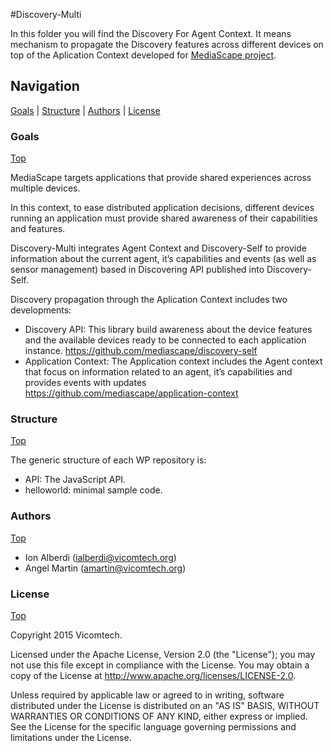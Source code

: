 #Discovery-Multi

In this folder you will find the Discovery For Agent Context. It means mechanism to propagate the Discovery features across different devices on top of the Aplication Context developed for [MediaScape project](http://mediascapeproject.eu/).

## Navigation
[Goals][] | [Structure][] | [Authors][] | [License][]

### Goals
[Top][]

MediaScape targets applications that provide shared experiences across multiple devices.

In this context, to ease distributed application decisions, different devices running an application must provide shared awareness of their capabilities and features.

Discovery-Multi integrates Agent Context and Discovery-Self to provide information about the current agent, it’s capabilities and events (as well as sensor management) based in Discovering API published into Discovery-Self.

Discovery propagation through the Aplication Context includes two developments:
* Discovery API:
This library build awareness about the device features and the available devices ready to be connected to each application instance.
https://github.com/mediascape/discovery-self
* Application Context:
The Application context includes the Agent context that focus on information related to an agent, it’s capabilities and provides events with updates 
https://github.com/mediascape/application-context


### Structure
[Top][]

The generic structure of each WP repository is:

  * API: The JavaScript API.
  * helloworld: minimal sample code.

### Authors
[Top][]

- Ion Alberdi (ialberdi@vicomtech.org)
- Angel Martin (amartin@vicomtech.org)

### License
[Top][]

Copyright 2015 Vicomtech.

Licensed under the Apache License, Version 2.0 (the "License"); you may not use this file except in compliance with the License. You may obtain a copy of the License at http://www.apache.org/licenses/LICENSE-2.0.

Unless required by applicable law or agreed to in writing, software distributed under the License is distributed on an "AS IS" BASIS, WITHOUT WARRANTIES OR CONDITIONS OF ANY KIND, either express or implied. See the License for the specific language governing permissions and limitations under the License.

[Top]: #navigation
[Goals]: #goals
[Structure]: #structure
[Authors]: #authors
[License]: #license
